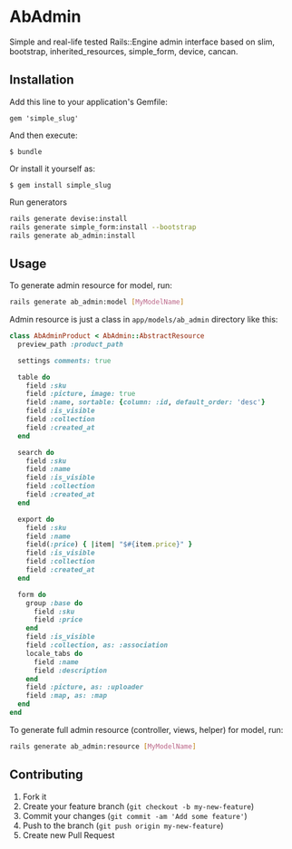 # AbAdmin

Simple and real-life tested Rails::Engine admin interface based on slim, bootstrap, inherited_resources, simple_form, device, cancan.

## Installation

Add this line to your application's Gemfile:

    gem 'simple_slug'

And then execute:

    $ bundle

Or install it yourself as:

    $ gem install simple_slug

Run generators

```bash
rails generate devise:install
rails generate simple_form:install --bootstrap
rails generate ab_admin:install
```

## Usage

To generate admin resource for model, run:

```bash
rails generate ab_admin:model [MyModelName]
```

Admin resource is just a class in `app/models/ab_admin` directory like this:

```ruby
class AbAdminProduct < AbAdmin::AbstractResource
  preview_path :product_path

  settings comments: true

  table do
    field :sku
    field :picture, image: true
    field :name, sortable: {column: :id, default_order: 'desc'}
    field :is_visible
    field :collection
    field :created_at
  end

  search do
    field :sku
    field :name
    field :is_visible
    field :collection
    field :created_at
  end

  export do
    field :sku
    field :name
    field(:price) { |item| "$#{item.price}" }
    field :is_visible
    field :collection
    field :created_at
  end

  form do
    group :base do
      field :sku
      field :price
    end
    field :is_visible
    field :collection, as: :association
    locale_tabs do
      field :name
      field :description
    end
    field :picture, as: :uploader
    field :map, as: :map
  end
end
```

To generate full admin resource (controller, views, helper) for model, run:

```bash
rails generate ab_admin:resource [MyModelName]
```

## Contributing

1. Fork it
2. Create your feature branch (`git checkout -b my-new-feature`)
3. Commit your changes (`git commit -am 'Add some feature'`)
4. Push to the branch (`git push origin my-new-feature`)
5. Create new Pull Request
